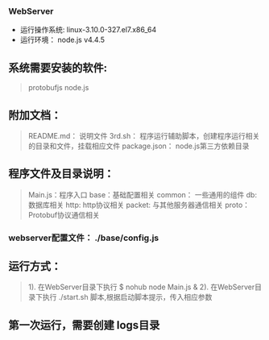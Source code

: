 ### WebServer

* 运行操作系统: linux-3.10.0-327.el7.x86_64
* 运行环境： node.js v4.4.5

## 系统需要安装的软件:
> protobufjs
> node.js

## 附加文档：
> README.md： 说明文件
> 3rd.sh： 程序运行辅助脚本，创建程序运行相关的目录和文件，挂载相应文件
> package.json： node.js第三方依赖目录

## 程序文件及目录说明：
> Main.js：程序入口
> base：基础配置相关
> common： 一些通用的组件
> db: 数据库相关
> http: http协议相关
> packet: 与其他服务器通信相关
> proto：Protobuf协议通信相关

### webserver配置文件： ./base/config.js

## 运行方式：
> 1). 在WebServer目录下执行 $ nohub node Main.js & 
> 2). 在WebServer目录下执行 ./start.sh 脚本,根据启动脚本提示，传入相应参数

## 第一次运行，需要创建 logs目录

